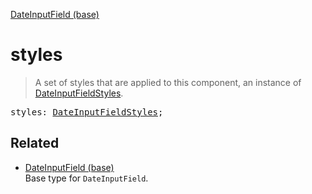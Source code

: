 [DateInputField (base)](DateInputField_base.md)

# styles

> A set of styles that are applied to this component, an instance of [DateInputFieldStyles](DateInputFieldStyles.md).

<pre class="docgen_signature">styles: <a href="DateInputFieldStyles.md">DateInputFieldStyles</a>;</pre>

## Related

- [<!--{ref:type}-->DateInputField (base)](DateInputField_base.md) \
    Base type for `DateInputField`.
